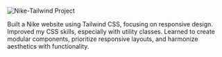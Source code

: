 ![Nike-Tailwind Project](https://github.com/VibhourSharma/Nike-Tailwind/assets/110191186/74919551-dda1-4e4a-a5bc-a843c4965282)


Built a Nike website using Tailwind CSS, focusing on responsive design. Improved my CSS skills, especially with utility classes. Learned to create modular components, prioritize responsive layouts, and harmonize aesthetics with functionality.
